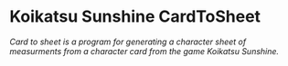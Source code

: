 # Koikatsu Sunshine CardToSheet
_Card to sheet is a program for generating a character sheet of measurments from a character card from the game Koikatsu Sunshine._